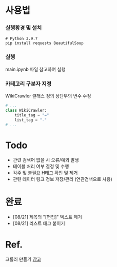 # 사용법

### 실행황경 및 설치

```
# Python 3.9.7
pip install requests BeautifulSoup
```

### 실행

main.ipynb 파일 참고하여 실행


### 카테고리 구분자 지정

WikiCrawler 클래스 정의 상단부의 변수 수정

``` Python
# ...
class WikiCrawler:
    title_tag = "="
    list_tag = "-"
# ...
```


# Todo
- 관련 검색어 없을 시 오류/예외 발생
- 테이블 처리 여부 결정 및 수행
- 각주 및 불필요 H태그 확인 및 제거
- 관련 데이터 링크 정보 저장/관리 (연관검색으로 사용)


# 완료
- [08/21] 제목의 "[편집]" 텍스트 제거
- [08/21] 리스트 태그 붙이기


# Ref.
크롤러 만들기 [참고](https://www.geeksforgeeks.org/web-scraping-from-wikipedia-using-python-a-complete-guide/)